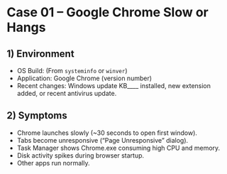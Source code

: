 # Case 01 – Google Chrome Slow or Hangs

## 1) Environment
- OS Build: (From `systeminfo` or `winver`)
- Application: Google Chrome (version number)
- Recent changes: Windows update KB____ installed, new extension added, or recent antivirus update.

## 2) Symptoms
- Chrome launches slowly (~30 seconds to open first window).
- Tabs become unresponsive (“Page Unresponsive” dialog).
- Task Manager shows Chrome.exe consuming high CPU and memory.
- Disk activity spikes during browser startup.
- Other apps run normally.

